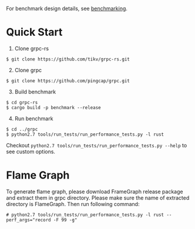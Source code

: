 For benchmark design details, see [benchmarking](http://www.grpc.io/docs/guides/benchmarking.html).

Quick Start
===========

1. Clone grpc-rs

```
$ git clone https://github.com/tikv/grpc-rs.git
```

2. Clone grpc

```
$ git clone https://github.com/pingcap/grpc.git
```

3. Build benchmark

```
$ cd grpc-rs
$ cargo build -p benchmark --release
```

4. Run benchmark

```
$ cd ../grpc
$ python2.7 tools/run_tests/run_performance_tests.py -l rust
```

Checkout `python2.7 tools/run_tests/run_performance_tests.py --help` to see custom options.

Flame Graph
===========

To generate flame graph, please download FrameGraph release package and extract them in grpc directory.
Please make sure the name of extracted directory is FlameGraph. Then run following command:

```
# python2.7 tools/run_tests/run_performance_tests.py -l rust --perf_args="record -F 99 -g"
```
